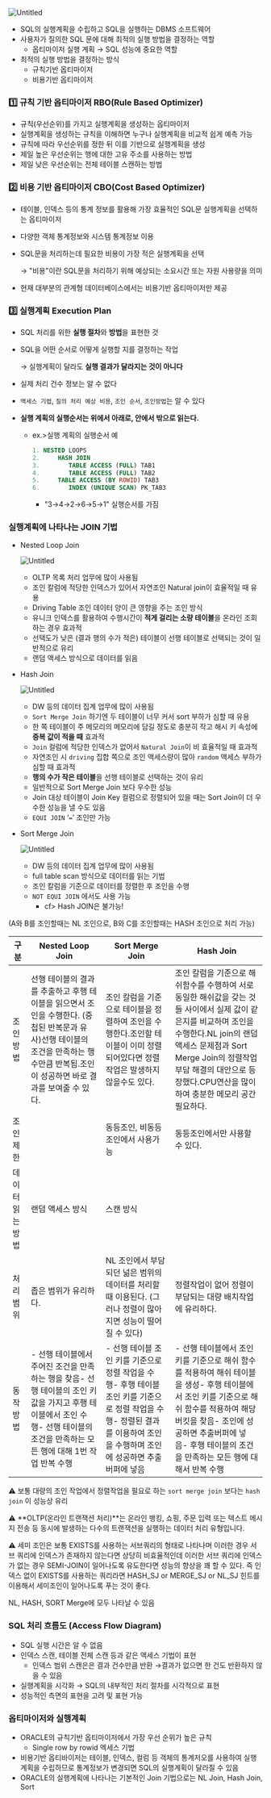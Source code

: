 ![Untitled](https://s3-us-west-2.amazonaws.com/secure.notion-static.com/942a0818-ad63-4d31-9337-26f64d3338c3/Untitled.png)

- SQL의 실행계획을 수립하고 SQL을 실행하는 DBMS 소프트웨어
- 사용자가 질의한 SQL 문에 대해 최적의 실행 방법을 결정하는 역할
    - 옵티마이저 실행 계획 → SQL 성능에 중요한 역할
- 최적의 실행 방법을 결정하는 방식
    - 규칙기반 옵티마이저
    - 비용기반 옵티마이저

### 1️⃣ 규칙 기반 옵티마이저 RBO(Rule Based Optimizer)

- 규칙(우선순위)를 가지고 실행계획을 생성하는 옵티마이저
- 실행계획을 생성하는 규칙을 이해하면 누구나 실행계획을 비교적 쉽게 예측 가능
- 규칙에 따라 우선순위를 정한 뒤 이를 기반으로 실행계획을 생성
- 제일 높은 우선순위는 행에 대한 고유 주소를 사용하는 방법
- 제일 낮은 우선순위는 전체 테이블 스캔하는 방법

### 2️⃣ 비용 기반 옵티마이저 CBO(Cost Based Optimizer)

- 테이블, 인덱스 등의 통계 정보를 활용해 가장 효율적인 SQL문 실행계획을 선택하는 옵티마이저
- 다양한 객체 통계정보와 시스템 통계정보 이용
- SQL문을 처리하는데 필요한 비용이 가장 적은 실행계획을 선택
    
    → "비용"이란 SQL문을 처리하기 위해 예상되는 소요시간 또는 자원 사용량을 의미
    
- 현재 대부분의 관계형 데이터베이스에서는 비용기반 옵티마이저만 제공

### 3️⃣ 실행계획 Execution Plan

- SQL 처리를 위한 **실행 절차**와 **방법**을 표현한 것
- SQL을 어떤 순서로 어떻게 실행할 지를 결정하는 작업
    
    → 실행계획이 달라도 **실행 결과가 달라지는 것이 아니다**
    
- 실제 처리 건수 정보는 알 수 없다
- `액세스 기법`, `질의 처리 예상 비용`, `조인 순서`, `조인방법`는 알 수 있다
- **실행 계획의 실행순서는 위에서 아래로, 안에서 밖으로 읽는다.**
    - ex.>실행 계획의 실행순서 예
        
        ```sql
        1. NESTED LOOPS
        2.     HASH JOIN
        3.        TABLE ACCESS (FULL) TAB1
        4.        TABLE ACCESS (FULL) TAB2
        5.     TABLE ACCESS (BY ROWID) TAB3
        6.        INDEX (UNIQUE SCAN) PK_TAB3
        ```
        
        - "3→4→2→6→5→1" 실행순서를 가짐

### 실행계획에 나타나는 JOIN 기법

- Nested Loop Join
    
    ![Untitled](https://s3-us-west-2.amazonaws.com/secure.notion-static.com/1b34fef3-b886-4acf-9279-5ca83ea08e4d/Untitled.png)
    
    - OLTP 목록 처리 업무에 많이 사용됨
    - 조인 칼럼에 적당한 인덱스가 있어서 자연조인 Natural join이 효율적일 때 유용
    - Driving Table 조인 데이터 양이 큰 영향을 주는 조인 방식
    - 유니크 인덱스를 활용하여 수행시간이 **적게 걸리는 소량 테이블**을 온라인 조회하는 경우 효과적
    - 선택도가 낮은 (결과 행의 수가 적은) 테이블이 선행 테이블로 선택되는 것이 일반적으로 유리
    - 랜덤 액세스 방식으로 데이터를 읽음

- Hash Join
    
    ![Untitled](https://s3-us-west-2.amazonaws.com/secure.notion-static.com/18847ee1-0ee7-4109-a168-51c88ae09eac/Untitled.png)
    
    - DW 등의 데이터 집계 업무에 많이 사용됨
    - `Sort Merge Join` 하기엔 두 테이블이 너무 커서 sort 부하가 심할 때 유용
    - 한 쪽 테이블이 주 메모리의 메모리에 담길 정도로 충분히 작고 해시 키 속성에 **중복 값이 적을 때** 효과적
    - `Join` 컬럼에 적당한 인덱스가 없어서 `Natural Join`이 비 효율적일 때 효과적
    - 자연조인 시 `driving` 집합 쪽으로 조인 액세스량이 많아 `random` 액세스 부하가 심할 때 효과적
    - **행의 수가 작은 테이블**을 선행 테이블로 선택하는 것이 유리
    - 일반적으로 Sort Merge Join 보다 우수한 성능
    - Join 대상 테이블이 Join Key 컬럼으로 정렬되어 있을 때는 Sort Join이 더 우수한 성능을 낼 수도 있음
    - `EQUI JOIN` ‘`=`’ 조인만 가능

- Sort Merge Join
    
    ![Untitled](https://s3-us-west-2.amazonaws.com/secure.notion-static.com/7101592c-0a2b-46f9-bd36-b84f159aeab8/Untitled.png)
    
    - DW 등의 데이터 집계 업무에 많이 사용됨
    - full table scan 방식으로 데이터를 읽는 기법
    - 조인 칼럼을 기준으로 데이터를 정렬한 후 조인을 수행
    - `NOT EQUI JOIN` 에서도 사용 가능
        - cf> Hash JOIN은 불가능!

(A와 B를 조인할때는 NL 조인으로, B와 C를 조인할때는 HASH 조인으로 처리 가능)

| 구분 | Nested Loop Join | Sort Merge Join | Hash Join |
| --- | --- | --- | --- |
| 조인 방법 | 선행 테이블의 결과를 추출하고 후행 테이블을 읽으면서 조인을 수행한다. (중첩된 반복문과 유사)선행 테이블의 조건을 만족하는 행 수만큼 반복됨.조인이 성공하면 바로 결과를 보여줄 수 있다. | 조인 칼럼을 기준으로 테이블을 정렬하여 조인을 수행한다.조인할 테이블이 이미 정렬되어있다면 정렬 작업은 발생하지 않을수도 있다. | 조인 칼럼을 기준으로 해쉬함수를 수행하여 서로 동일한 해쉬값을 갖는 것들 사이에서 실제 값이 같은지를 비교하며 조인을 수행한다.NL join의 랜덤액세스 문제점과 Sort Merge Join의 정렬작업 부담 해결의 대안으로 등장했다.CPU연산을 많이하여 충분한 메모리 공간 필요하다. |
| 조인 제한 |  | 동등조인, 비동등조인에서 사용가능 | 동등조인에서만 사용할 수 있다. |
| 데이터 읽는방법 | 랜덤 액세스 방식 | 스캔 방식 |  |
| 처리범위 | 좁은 범위가 유리하다. | NL 조인에서 부담되던 넒은 범위의 데이터를 처리할 때 이용된다. (그러나 정렬이 많아지면 성능이 떨어질 수 있다) | 정렬작업이 없어 정렬이 부담되는 대량 배치작업에 유리하다. |
| 동작방법 | - 선행 테이블에서 주어진 조건을 만족하는 행을 찾음- 선행 테이블의 조인 키 값을 가지고 후행 테이블에서 조인 수행- 선행 테이블의 조건을 만족하는 모든 행에 대해 1번 작업 반복 수행 | - 선행 테이블 조인 키를 기준으로 정렬 작업을 수행- 후행 테이블 조인 키를 기준으로 정렬 작업을 수행- 정렬된 결과를 이용하여 조인을 수행하며 조인에 성공하면 추출버퍼에 넣음 | - 선행 테이블에서 조인 키를 기준으로 해쉬 함수를 적용하여 해쉬 테이블을 생성- 후행 테이블에서 조인 키를 기준으로 해쉬 함수를 적용하여 해당 버킷을 찾음- 조인에 성공하면 추출버퍼에 넣음- 후행 테이블의 조건을 만족하는 모든 행에 대해서 반복 수행 |

⚠️ 보통 대량의 조인 작업에서 정렬작업을 필요로 하는 `sort merge join` 보다는 `hash join` 이 성능상 유리

⚠️ **OLTP(온라인 트랜잭션 처리)**는 온라인 뱅킹, 쇼핑, 주문 입력 또는 텍스트 메시지 전송 등 동시에 발생하는 다수의 트랜잭션을 실행하는 데이터 처리 유형입니다.

⚠️ 세미 조인은 보통 EXISTS를 사용하는 서브쿼리의 형태로 나타나며 이러한 경우 서브 쿼리에 인덱스가 존재하지 않는다면 상당히 비효율적인데 이러한 서브 쿼리에 인덱스가 없는 경우 SEMI-JOIN이 일어나도록 유도한다면 성능의 향상을 꽤 할 수 있다. 즉 인덱스 없이 EXISTS를 사용하는 쿼리라면 HASH_SJ or MERGE_SJ or NL_SJ 힌트를 이용해서 세미조인이 일어나도록 푸는 것이 좋다.

NL, HASH, SORT Merge에 모두 나타날 수 있음

### SQL 처리 흐름도 (Access Flow Diagram)

- SQL 실행 시간은 알 수 없음
- 인덱스 스캔, 테이블 전체 스캔 등과 같은 액세스 기법이 표현
    - 인덱스 범위 스캔은은 결과 건수만큼 반환 →결과가 없으면 한 건도 반환하지 않을 수 있음
- 실행계획을 시각화 → SQL의 내부적인 처리 절차를 시각적으로 표현
- 성능적인 측면의 표현을 고려 및 표현 가능

### 옵티마이저와 실행계획

- ORACLE의 규칙기반 옵티마이저에서 가장 우선 순위가 높은 규칙
    - Single row by rowid 엑세스 기법
- 비용기반 옵티바이저는 테이블, 인덱스, 컬럼 등 객체의 통계저오를 사용하여 실행계획을 수립하므로 통계정보가 변경되면 SQL의 실행계획이 달라질 수 있음
- ORACLE의 실행계획에 나타나는 기본적인 Join 기법으로는 NL Join, Hash Join, Sort
